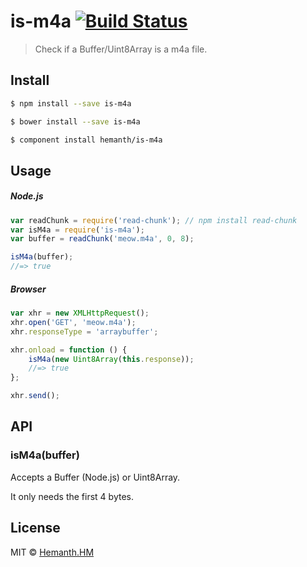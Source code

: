 # is-m4a [![Build Status](https://travis-ci.org/hemanth/is-m4a.svg?branch=master)](https://travis-ci.org/hemanth/is-m4a)

> Check if a Buffer/Uint8Array is a m4a file.

## Install

```sh
$ npm install --save is-m4a
```

```sh
$ bower install --save is-m4a
```

```sh
$ component install hemanth/is-m4a
```


## Usage

##### Node.js

```js
var readChunk = require('read-chunk'); // npm install read-chunk
var isM4a = require('is-m4a');
var buffer = readChunk('meow.m4a', 0, 8);

isM4a(buffer);
//=> true
```

##### Browser

```js
var xhr = new XMLHttpRequest();
xhr.open('GET', 'meow.m4a');
xhr.responseType = 'arraybuffer';

xhr.onload = function () {
	isM4a(new Uint8Array(this.response));
	//=> true
};

xhr.send();
```


## API

### isM4a(buffer)

Accepts a Buffer (Node.js) or Uint8Array.

It only needs the first 4 bytes.


## License

MIT © [Hemanth.HM](http://h3manth.com)
